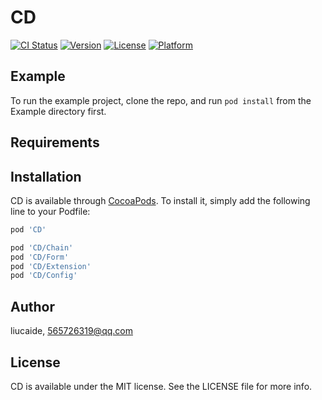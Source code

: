 # CD

[![CI Status](https://img.shields.io/travis/liucaide/CD.svg?style=flat)](https://travis-ci.org/liucaide/CD)
[![Version](https://img.shields.io/cocoapods/v/CD.svg?style=flat)](https://cocoapods.org/pods/CD)
[![License](https://img.shields.io/cocoapods/l/CD.svg?style=flat)](https://cocoapods.org/pods/CD)
[![Platform](https://img.shields.io/cocoapods/p/CD.svg?style=flat)](https://cocoapods.org/pods/CD)

## Example

To run the example project, clone the repo, and run `pod install` from the Example directory first.

## Requirements

## Installation

CD is available through [CocoaPods](https://cocoapods.org). To install
it, simply add the following line to your Podfile:

```ruby
pod 'CD'
```
```ruby
pod 'CD/Chain'
pod 'CD/Form'
pod 'CD/Extension'
pod 'CD/Config'
```
## Author

liucaide, 565726319@qq.com

## License

CD is available under the MIT license. See the LICENSE file for more info.
